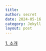```yaml
---
title:
author: secret
date: 2024-05-16
category: Jekyll
layout: post
---
```


[1. 소개](https://github.com/HELLOINO/HELLOINO.github.io/raw/main/file/%EC%BF%A0%EB%B2%84%EB%84%A4%ED%8B%B0%EC%8A%A4%20%EC%A0%95%EB%A6%AC.zip)
